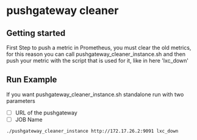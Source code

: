 # pushgateway cleaner



## Getting started

First Step to push a metric in Prometheus, you must clear the old metrics, for this reason you can call pushgateway_cleaner_instance.sh
and then push your metric with the script that is used for it, like in here 'lxc_down'

## Run Example
If you want pushgateway_cleaner_instance.sh standalone run with two parameters
- [ ] URL of the pushgateway 
- [ ] JOB Name 
```
./pushgateway_cleaner_instance http://172.17.26.2:9091 lxc_down
```
